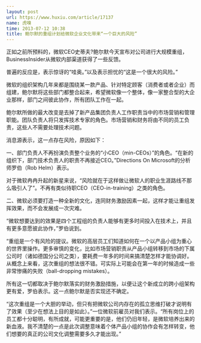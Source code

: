 ```yaml
---
layout: post
url: https://www.huxiu.com/article/17137
name: 虎嗅
time: 2013-07-12 10:38
title: 鲍尔默的重组计划给微软企业文化带来“一个巨大的风险”
---
```

正如之前所预料的，微软CEO史蒂夫?鲍尔默今天宣布对公司进行大规模重组，BusinessInsider从微软内部渠道获得了一些反馈。

普遍的反应是，表示惊讶的“哇奥。”以及表示担忧的“这是一个很大的风险。”

微软的组织架构几年来都是围绕某一款产品、针对特定顾客（消费者或者企业）而组建，鲍尔默将这些部门都整合起来，希望微软像一个整体，像一家整合型的大企业那样，部门之间彼此协作，所有团队工作在一起。

鲍尔默所做的最大改变是去掉了新产品集团负责人工作职责当中的市场营销和管理职能。团队负责人将只发挥技术专家的角色。市场营销和财务将由不同的员工负责，这些人不需要处理技术问题。

消息源表示，这一点存在风险，原因如下：

一、部门负责人不再扮演负责整个业务的“小CEO（min-CEOs）”的角色。“在新的组织下，部门技术负责人的职责不再接近CEO。”Directions On Microsoft的分析师罗伯（Rob Helm）表示。

对于微软冉冉升起的新星来说，“风险就在于这样做让微软人的职业生涯路线不那么吸引人了”。不再有类似待职CEO（CEO-in-training）之类的角色。

二、微软必须要打造一种全新的文化，连同财务激励因素一起，这样才能让重组发挥效果，而不会发展成一次灾难。

“微软想要达到的效果是四个工程组的负责人能够有更多时间投入在技术上，并且有更多意愿彼此协作，”罗伯说到。

“重组是一个有风险的提议。微软的高层员工们知道如何在一个以产品小组为重心的世界里操作。更多审慎的变化，比如市场营销职责从产品小组转移到市场的下属公司时（诸如德国分公司之类），要耗费一年多的时间来搞清楚怎样才能协调好。从概念上来看，这次重组的想法很不错。可实际上可能会在第一年的时候造成一些非常惨痛的失败（ball-dropping mistakes）。

所有这一切都取决于鲍尔默落实的财务激励措施，以便让这个新成立的跨小组架构更有爱，罗伯表示。这一点鲍尔默是否实现还不确定。

“这次重组是一个大胆的举动，但只有把微软公司内存在的孤立思维打破才说明有了效果（至少在想法上目的是如此）。”一位微软前雇员对我们表示。“所有岗位上的员工都十分聪明，有所成就，可能更重要的是，他们仍旧年轻，是微软培养出来的新血液。我不清楚的一点是此次调整意味着个体产品小组的协作会有怎样转变，他们想要的真正的公司文化调整需要多久才能出现。”

